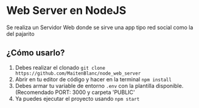 # Web Server en NodeJS

Se realiza un Servidor Web donde se sirve una app tipo red social como la del pajarito

## ¿Cómo usarlo?

1. Debes realizar el clonado `git clone https://github.com/MaitenBlanc/node_web_server`
2. Abrir en tu editor de código y hacer en la terminal `npm install`
3. Debes armar tu variable de entorno `.env` con la plantilla disponible. (Recomendado PORT: 3000 y carpeta 'PUBLIC'
4. Ya puedes ejecutar el proyecto usando `npm start`